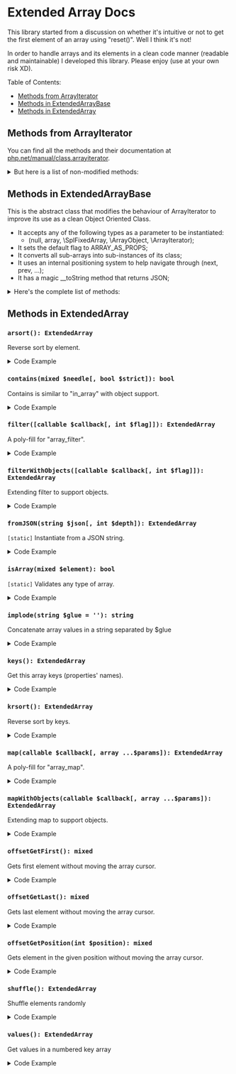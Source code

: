 # Extended Array Docs
This library started from a discussion on whether it's intuitive or not
to get the first element of an array using "reset()". Well I think it's not!

In order to handle arrays and its elements in a clean code manner
(readable and maintainable) I developed this library. Please enjoy
(use at your own risk XD).

Table of Contents:
* [Methods from ArrayIterator](#methods-from-arrayiterator)
* [Methods in ExtendedArrayBase](#methods-in-extendedarraybase)
* [Methods in ExtendedArray](#methods-in-extendedarray)

## Methods from ArrayIterator
You can find all the methods and their documentation at
[php.net/manual/class.arrayiterator](https://www.php.net/manual/en/class.arrayiterator.php).

<details>
  <summary>But here is a list of non-modified methods:</summary>

  | Method       | Parameters         | Return | Description |
  | ------------ | ------------------ | ------ | ----------- |
  | append       | mixed $value       | null   | `[*]` Append an element to the object
  | count        |                    | int    | The amount of elements
  | current      |                    | mixed  | Get the element under the cursor
  | getFlags     |                    | int    | Get behaviour flags of the ArrayIterator
  | key          |                    | mixed  | Current position element index
  | offsetGet    | mixed $index       | mixed  | Get element in given index
  | seek         | int $position      | null   | Moves the cursor to given position
  | serialize    |                    | string | Applies PHP serialization to the object
  | setFlags     | string $flags      | null   | Set behaviour flags of the ArrayIterator
  | unserialize  | string $serialized | null   | Populates self using PHP unserialize
  | valid        |                    | bool   | Validate element in the current position

  _* "append" is indirectly modified as it uses "offsetSet" internally_
</details>

## Methods in ExtendedArrayBase
This is the abstract class that modifies the behaviour of ArrayIterator
to improve its use as a clean Object Oriented Class.
* It accepts any of the following types as a parameter to be instantiated:
  * (null, array, \SplFixedArray, \ArrayObject, \ArrayIterator);
* It sets the default flag to ARRAY_AS_PROPS;
* It converts all sub-arrays into sub-instances of its class;
* It uses an internal positioning system to help navigate through (next, prev, ...);
* It has a magic __toString method that returns JSON;

<details>
  <summary>Here's the complete list of methods:</summary>

  | Method        | Parameters             | Return | Description |
  | ------------- | ---------------------- | ------ | ----------- |
  | asort         |                        | this   | Extending method to support sub-objects
  | element       |                        | mixed  | `[added]` Element is an alias for "current"
  | end           |                        | this   | `[added]` Move the cursor to the end
  | first         |                        | this   | `[added]` First is an alias for "rewind"
  | getArrayCopy  |                        | array  | Extending method to convert sub-objects to array
  | isArrayObject | mixed $array           | bool   | `[added][static]` Identifies usable classes
  | jsonSerialize | <nobr>[int $options[, int $depth]]</nobr> | string | `[added]` JSON Serialize
  | ksort         |                        | this   | Extending method to update position map
  | last          |                        | this   | `[added]` Last is an alias to "end"
  | natcasesort   |                        | this   | Extending method to update position map
  | natsort       |                        | this   | Extending method to update position map
  | next          |                        | this   | Extending method to return $this
  | offsetExists  | mixed $index           | bool   | Extending method to behave like "array_key_exists"
  | offsetSet     | <nobr>mixed $index, mixed $newval</nobr>  | null   | Extending method to update position map
  | offsetUnset   | mixed $index           | null   | Extending method to update position map
  | prev          |                        | this   | `[added]` Move the cursor to previous element
  | rewind        |                        | this   | Extending method to return $this
  | uasort        | callable $cmp_function | this   | Extending method to update position map
  | uksort        | callable $cmp_function | this   | Extending method to update position map
</details>

## Methods in ExtendedArray

### `arsort(): ExtendedArray`
Reverse sort by element.
<details>
  <summary>Code Example</summary>

  ```php
  <?php
  $cities = new ExtendedArray(['Dublin', 'Paris', 'Cairo', 'Tokyo']);
  print($cities->arsort());
  /**
   * {
   *   "3": "Tokyo",
   *   "1": "Paris",
   *   "0": "Dublin",
   *   "2": "Cairo"
   * }
   */
  ```
</details>

### `contains(mixed $needle[, bool $strict]): bool`
Contains is similar to "in_array" with object support.
<details>
  <summary>Code Example</summary>

  ```php
  <?php
  $cities = new ExtendedArray(['Dublin', 'Paris', 'Cairo', 'Tokyo']);
  var_dump($cities->contains('Cairo')); // true
  var_dump($cities->contains('Kyoto')); // false
  var_dump($cities->contains($cities->{1})); // true
  ```
</details>

### `filter([callable $callback[, int $flag]]): ExtendedArray`
A poly-fill for "array_filter".
<details>
  <summary>Code Example</summary>

  ```php
  <?php
  $cities = new ExtendedArray(['Dublin', 'Paris', 'Cairo', 'Tokyo']);
  print(
    $cities->filter(
      function ($item) {
        return strlen($item) == 5;
      }
    )
  );
  /**
   * {
   *   "1": "Paris",
   *   "2": "Cairo",
   *   "3": "Tokyo"
   * }
   */
  ```
</details>

### `filterWithObjects([callable $callback[, int $flag]]): ExtendedArray`
Extending filter to support objects.
<details>
  <summary>Code Example</summary>

  ```php
  <?php
  $cities = new ExtendedArray(['Dublin', 'Paris', 'Cairo', 'Tokyo']);
  $countries = new ExtendedArray(['Ireland', 'France', 'Egypt', 'Japan']);
  $places = new ExtendedArray(['cities' => $cities, 'countries' => $countries]);
  print(
    $places->filterWithObjects(
      function ($item) {
        return $item->count();
      }
    )
  );
  /**
   * {
   *   "cities": {
   *     "0": "Dublin",
   *     "1": "Paris",
   *     "2": "Cairo",
   *     "3": "Tokyo"
   *   },
   *   "countries": {
   *     "0": "Ireland",
   *     "1": "France",
   *     "2": "Egypt",
   *     "3": "Japan"
   *   }
   * }
   */
  ```
</details>

### `fromJSON(string $json[, int $depth]): ExtendedArray`
`[static]` Instantiate from a JSON string.
<details>
  <summary>Code Example</summary>

  ```php
  <?php
  $jsonCities = '{"Dublin","Paris","Cairo","Tokyo"}';
  print(
    ExtendedArray::fromJSON($jsonCities)
  );
  /**
   * {
   *   "0": "Dublin",
   *   "1": "Paris",
   *   "2": "Cairo",
   *   "3": "Tokyo"
   * }
   */
  ```
</details>

### `isArray(mixed $element): bool`
`[static]` Validates any type of array.
<details>
  <summary>Code Example</summary>

  ```php
  <?php
  $plainArray = ['Dublin', 'Paris', 'Cairo', 'Tokyo'];
  $cities = new ExtendedArray($plainArray);
  var_dump(ExtendedArray::isArray($plainArray)); // true
  var_dump(ExtendedArray::isArray($cities));     // true
  var_dump(ExtendedArray::isArray('not array')); // false
  ```
</details>

### `implode(string $glue = ''): string`
Concatenate array values in a string separated by $glue
<details>
  <summary>Code Example</summary>

  ```php
  <?php
  $cities = new ExtendedArray(['Dublin', 'Paris', 'Cairo', 'Tokyo']);
  print($cities->implode(',')); // Dublin,Paris,Cairo,Tokyo
  ```
</details>

### `keys(): ExtendedArray`
Get this array keys (properties' names).
<details>
  <summary>Code Example</summary>

  ```php
  <?php
  $cities = new ExtendedArray(
    [
      'Ireland' => 'Dublin',
      'France' => 'Paris',
      'Egypt' => 'Cairo',
      'Japan' => 'Tokyo'
    ]
  );
  print($cities->keys());
  /**
   * {
   *   "0": "Ireland",
   *   "1": "France",
   *   "2": "Egypt",
   *   "3": "Japan"
   * }
   */
  ```
</details>

### `krsort(): ExtendedArray`
Reverse sort by keys.
<details>
  <summary>Code Example</summary>

  ```php
  <?php
  $cities = new ExtendedArray(
    [
      'Ireland' => 'Dublin',
      'France' => 'Paris',
      'Egypt' => 'Cairo',
      'Japan' => 'Tokyo'
    ]
  );
  print($cities->krsort());
  /**
   * {
   *   "Japan": "Tokyo",
   *   "Ireland": "Dublin",
   *   "France": "Paris",
   *   "Egypt": "Cairo"
   * }
   */
  ```
</details>

### `map(callable $callback[, array ...$params]): ExtendedArray`
A poly-fill for "array_map".
<details>
  <summary>Code Example</summary>

  ```php
  <?php
  $cities = new ExtendedArray(['Dublin', 'Paris', 'Cairo', 'Tokyo']);
  print(
    $cities->map(
      function ($item) {
        return strrev($item);
      }
    )
  );
  /**
   * {
   *   "0": "nilbuD",
   *   "1": "siraP",
   *   "2": "oriaC",
   *   "3": "oykoT"
   * }
   */
  ```
</details>

### `mapWithObjects(callable $callback[, array ...$params]): ExtendedArray`
Extending map to support objects.
<details>
  <summary>Code Example</summary>

  ```php
  <?php
  $cities = new ExtendedArray(['Dublin', 'Paris', 'Cairo', 'Tokyo']);
  $countries = new ExtendedArray(['Ireland', 'France', 'Egypt', 'Japan']);
  $places = new ExtendedArray(['cities' => $cities, 'countries' => $countries]);
  print(
    $places->mapWithObjects(
      function ($item) {
        return $item->filter(
          function ($element) {
            return strlen($element) == 5;
          }
        )->jsonSerialize();
      }
    )
  );
  /**
   * {
   *   "cities": "{\"1\":\"Paris\",\"2\":\"Cairo\",\"3\":\"Tokyo\"}",
   *   "countries": "{\"2\":\"Egypt\",\"3\":\"Japan\"}"
   * }
   */
  ```
</details>

### `offsetGetFirst(): mixed`
Gets first element without moving the array cursor.
<details>
  <summary>Code Example</summary>

  ```php
  <?php
  $cities = new ExtendedArray(['Dublin', 'Paris', 'Cairo', 'Tokyo']);
  print($cities->offsetGetFirst());
  /**
   * Dublin
   */
  ```
</details>

### `offsetGetLast(): mixed`
Gets last element without moving the array cursor.
<details>
  <summary>Code Example</summary>

  ```php
  <?php
  $cities = new ExtendedArray(['Dublin', 'Paris', 'Cairo', 'Tokyo']);
  print($cities->offsetGetLast());
  /**
   * Tokyo
   */
  ```
</details>

### `offsetGetPosition(int $position): mixed`
Gets element in the given position without moving the array cursor.
<details>
  <summary>Code Example</summary>

  ```php
  <?php
  $cities = new ExtendedArray(['Dublin', 'Paris', 'Cairo', 'Tokyo']);
  print($cities->offsetGetPosition(1));
  /**
   * Paris
   */
  ```
</details>

### `shuffle(): ExtendedArray`
Shuffle elements randomly
<details>
  <summary>Code Example</summary>

  ```php
  <?php
  $cities = new ExtendedArray(['Dublin', 'Paris', 'Cairo', 'Tokyo']);
  print($cities->shuffle());
  /**
   * {
   *   "1": "Paris",
   *   "0": "Dublin",
   *   "3": "Tokyo",
   *   "2": "Cairo"
   * }
   */
  ```
</details>

### `values(): ExtendedArray`
Get values in a numbered key array
<details>
  <summary>Code Example</summary>

  ```php
  <?php
  $cities = new ExtendedArray(
    [
      'Egypt' => 'Cairo',
      'Japan' => 'Tokyo',
      'France' => 'Paris',
      'Ireland' => 'Dublin'
    ]
  );
  print($cities->values());
  /**
   * {
   *   "0": "Cairo",
   *   "1": "Tokyo",
   *   "2": "Paris",
   *   "3": "Dublin"
   * }
   */
  ```
</details>
